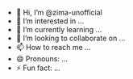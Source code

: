 - 👋 Hi, I’m @zima-unofficial
- 👀 I’m interested in ...
- 🌱 I’m currently learning ...
- 💞️ I’m looking to collaborate on ...
- 📫 How to reach me ...
- 😄 Pronouns: ...
- ⚡ Fun fact: ...

<!---
zima-unofficial/zima-unofficial is a ✨ special ✨ repository because its `README.md` (this file) appears on your GitHub profile.
You can click the Preview link to take a look at your changes.
--->
